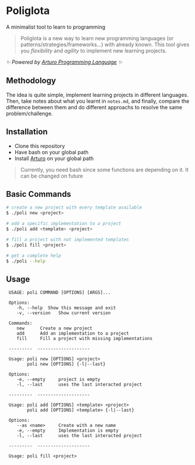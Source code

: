 # Poliglota

A minimalist tool to learn to programming

> Poliglota is a new way to learn new programming languages
> (or patterns/strategies/frameworks...) with already known.
> This tool gives you *flexibility* and *agility*
> to implement new learning projects.

*✨ Powered by [Arturo Programming Language][art] ✨*

## Methodology
The idea is quite simple,
implement learning projects in different languages.
Then, take notes about what you learnt in `notes.md`,
and finally, compare the difference between them
and do different approachs to resolve the same problem/challenge.

## Installation
- Clone this repository
- Have bash on your global path
- Install [Arturo][art] on your global path

> Currently, you need bash since some functions are depending on it.
> It can be changed on future

## Basic Commands

```bash
# create a new project with every template available
$ ./poli new <project>

# add a specific implementation to a project
$ ./poli add <template> <project>

# fill a project with not implemented templates
$ ./poli fill <project>

# get a complete help
$ ./poli --help
```

## Usage

```abnf
 USAGE: poli COMMAND [OPTIONS] [ARGS]...

 Options:
    -h, --help  Show this message and exit
    -v, --version   Show current version

 Commands:
    new      Create a new project
    add      Add an implementation to a project
    fill     Fill a project with missing implementations

 ---------  --------------------

 Usage: poli new [OPTIONS] <project>
        poli new [OPTIONS] {-l|--last}

 Options:
    -e, --empty     project is empty
    -l, --last      uses the last interacted project

 ---------  --------------------

 Usage: poli add [OPTIONS] <template> <project>
        poli add [OPTIONS] <template> {-l|--last}

 Options:
    --as <name>     Create with a new name
    -e, --empty     Implementation is empty
    -l, --last      uses the last interacted project

 ---------  --------------------

 Usage: poli fill <project>
```

[art]: https://arturo-lang.io/
